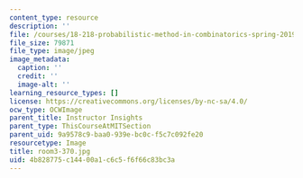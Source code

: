```yaml
---
content_type: resource
description: ''
file: /courses/18-218-probabilistic-method-in-combinatorics-spring-2019/4b828775c14400a1c6c5f6f66c83bc3a_room3-370.jpg
file_size: 79871
file_type: image/jpeg
image_metadata:
  caption: ''
  credit: ''
  image-alt: ''
learning_resource_types: []
license: https://creativecommons.org/licenses/by-nc-sa/4.0/
ocw_type: OCWImage
parent_title: Instructor Insights
parent_type: ThisCourseAtMITSection
parent_uid: 9a9578c9-baa0-939e-bc0c-f5c7c092fe20
resourcetype: Image
title: room3-370.jpg
uid: 4b828775-c144-00a1-c6c5-f6f66c83bc3a
---
```

